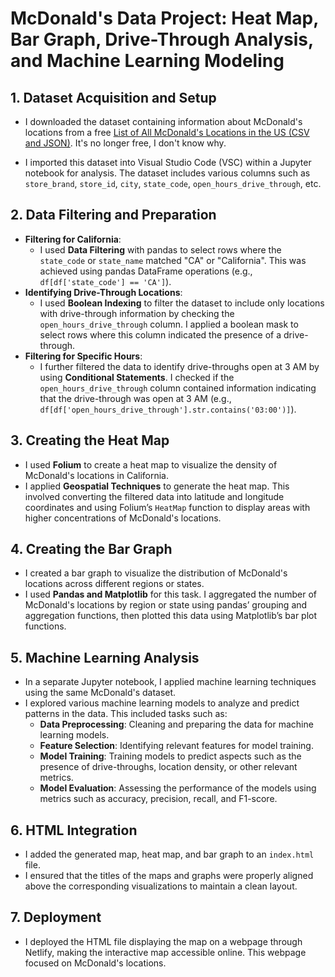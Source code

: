 # McDonald's Data Project: Heat Map, Bar Graph, Drive-Through Analysis, and Machine Learning Modeling

## 1. Dataset Acquisition and Setup
- I downloaded the dataset containing information about McDonald's locations from a free [List of All McDonald's Locations in the US (CSV and JSON)](https://data-m8.com/products/list-of-all-mcdonalds-locations-in-the-us-csv-and-json). It's no longer free, I don't know why. 

- I imported this dataset into Visual Studio Code (VSC) within a Jupyter notebook for analysis. The dataset includes various columns such as `store_brand`, `store_id`, `city`, `state_code`, `open_hours_drive_through`, etc.

## 2. Data Filtering and Preparation
- **Filtering for California**:
  - I used **Data Filtering** with pandas to select rows where the `state_code` or `state_name` matched "CA" or "California". This was achieved using pandas DataFrame operations (e.g., `df[df['state_code'] == 'CA']`).
- **Identifying Drive-Through Locations**:
  - I used **Boolean Indexing** to filter the dataset to include only locations with drive-through information by checking the `open_hours_drive_through` column. I applied a boolean mask to select rows where this column indicated the presence of a drive-through.
- **Filtering for Specific Hours**:
  - I further filtered the data to identify drive-throughs open at 3 AM by using **Conditional Statements**. I checked if the `open_hours_drive_through` column contained information indicating that the drive-through was open at 3 AM (e.g., `df[df['open_hours_drive_through'].str.contains('03:00')]`).

## 3. Creating the Heat Map
- I used **Folium** to create a heat map to visualize the density of McDonald's locations in California.
- I applied **Geospatial Techniques** to generate the heat map. This involved converting the filtered data into latitude and longitude coordinates and using Folium’s `HeatMap` function to display areas with higher concentrations of McDonald's locations.

## 4. Creating the Bar Graph
- I created a bar graph to visualize the distribution of McDonald's locations across different regions or states.
- I used **Pandas and Matplotlib** for this task. I aggregated the number of McDonald's locations by region or state using pandas’ grouping and aggregation functions, then plotted this data using Matplotlib’s bar plot functions.

## 5. Machine Learning Analysis
- In a separate Jupyter notebook, I applied machine learning techniques using the same McDonald's dataset.
- I explored various machine learning models to analyze and predict patterns in the data. This included tasks such as:
  - **Data Preprocessing**: Cleaning and preparing the data for machine learning models.
  - **Feature Selection**: Identifying relevant features for model training.
  - **Model Training**: Training models to predict aspects such as the presence of drive-throughs, location density, or other relevant metrics.
  - **Model Evaluation**: Assessing the performance of the models using metrics such as accuracy, precision, recall, and F1-score.

## 6. HTML Integration
- I added the generated map, heat map, and bar graph to an `index.html` file.
- I ensured that the titles of the maps and graphs were properly aligned above the corresponding visualizations to maintain a clean layout.

## 7. Deployment
- I deployed the HTML file displaying the map on a webpage through Netlify, making the interactive map accessible online. This webpage focused on McDonald's locations.

